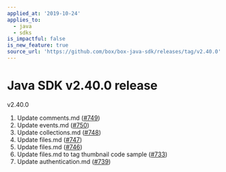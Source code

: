 ```yaml
---
applied_at: '2019-10-24'
applies_to:
  - java
  - sdks
is_impactful: false
is_new_feature: true
source_url: 'https://github.com/box/box-java-sdk/releases/tag/v2.40.0'
---
```


# Java SDK v2.40.0 release

v2.40.0
1. Update comments.md ([#749](https://github.com/box/box-java-sdk/pull/749))
2. Update events.md ([#750](https://github.com/box/box-java-sdk/pull/750))
3. Update collections.md ([#748](https://github.com/box/box-java-sdk/pull/748))
4. Update files.md ([#747](https://github.com/box/box-java-sdk/pull/747))
5. Update files.md ([#746](https://github.com/box/box-java-sdk/pull/746))
6. Update files.md to tag thumbnail code sample ([#733](https://github.com/box/box-java-sdk/pull/733))
7. Update authentication.md ([#739](https://github.com/box/box-java-sdk/pull/739))
